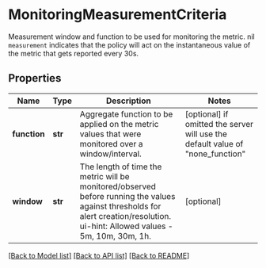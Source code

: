 # MonitoringMeasurementCriteria

Measurement window and function to be used for monitoring the metric. nil `measurement` indicates that the policy will act on the instantaneous value of the metric that gets reported every 30s.
## Properties
Name | Type | Description | Notes
------------ | ------------- | ------------- | -------------
**function** | **str** | Aggregate function to be applied on the metric values that were monitored over a window/interval. | [optional]  if omitted the server will use the default value of "none_function"
**window** | **str** | The length of time the metric will be monitored/observed before running the values against thresholds for alert creation/resolution. ui-hint: Allowed values - 5m, 10m, 30m, 1h. | [optional] 

[[Back to Model list]](../README.md#documentation-for-models) [[Back to API list]](../README.md#documentation-for-api-endpoints) [[Back to README]](../README.md)


